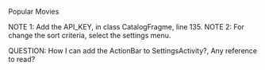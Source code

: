 Popular Movies

NOTE 1: Add the API_KEY, in class CatalogFragme, line 135.
NOTE 2: For change the sort criteria, select the settings menu.


QUESTION: How I can add the ActionBar to SettingsActivity?, Any reference to read?